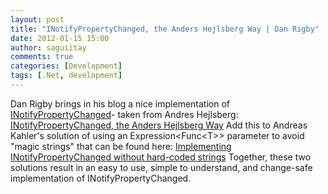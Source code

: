 ```yaml
---
layout: post
title: "INotifyPropertyChanged, the Anders Hejlsberg Way | Dan Rigby"
date: 2012-01-15 15:00
author: saguiitay
comments: true
categories: [Development]
tags: [.Net, development]
---
```

Dan Rigby brings in his blog a nice implementation of [INotifyPropertyChanged](http://msdn.microsoft.com/en-us/library/system.componentmodel.inotifypropertychanged.aspx)- taken from Andres Hejlsberg: [INotifyPropertyChanged, the Anders Hejlsberg Way](http://danrigby.com/2012/01/08/inotifypropertychanged-the-anders-hejlsberg-way/) Add this to Andreas Kahler's solution of using an Expression\<Func\<T\>\> parameter to avoid "magic strings" that can be found here: [Implementing INotifyPropertyChanged without hard-coded strings](http://blog.andreaskahler.com/2009/03/implementing-inotifypropertychanged.html "Implementing INotifyPropertyChanged without hard-coded strings") Together, these two solutions result in an easy to use, simple to understand, and change-safe implementation of INotifyPropertyChanged.

